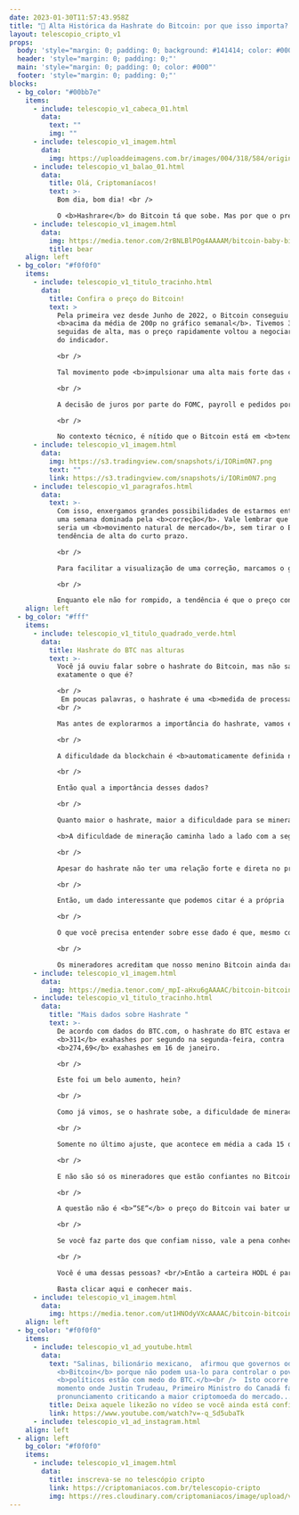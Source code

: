```yaml
---
date: 2023-01-30T11:57:43.958Z
title: "🚀 Alta Histórica da Hashrate do Bitcoin: por que isso importa? 🧑‍🚀"
layout: telescopio_cripto_v1
props:
  body: 'style="margin: 0; padding: 0; background: #141414; color: #000"'
  header: 'style="margin: 0; padding: 0;"'
  main: 'style="margin: 0; padding: 0; color: #000"'
  footer: 'style="margin: 0; padding: 0;"'
blocks:
  - bg_color: "#00bb7e"
    items:
      - include: telescopio_v1_cabeca_01.html
        data:
          text: ""
          img: ""
      - include: telescopio_v1_imagem.html
        data:
          img: https://uploaddeimagens.com.br/images/004/318/584/original/HODL_Newsletter_Botao.png?1675083329
      - include: telescopio_v1_balao_01.html
        data:
          title: Olá, Criptomaníacos!
          text: >-
            Bom dia, bom dia! <br />

            O <b>Hashrare</b> do Bitcoin tá que sobe. Mas por que o preço não acompanha a alta histórica? <br/>Esse mistério será desvendado no nosso 🔭…
      - include: telescopio_v1_imagem.html
        data:
          img: https://media.tenor.com/2rBNLBlPOg4AAAAM/bitcoin-baby-bitcoin.gif
          title: bear
    align: left
  - bg_color: "#f0f0f0"
    items:
      - include: telescopio_v1_titulo_tracinho.html
        data:
          title: Confira o preço do Bitcoin!
          text: >
            Pela primeira vez desde Junho de 2022, o Bitcoin conseguiu fechar
            <b>acima da média de 200p no gráfico semanal</b>. Tivemos 3 semanas
            seguidas de alta, mas o preço rapidamente voltou a negociar abaixo
            do indicador.

            <br />

            Tal movimento pode <b>impulsionar uma alta mais forte das cotações</b>, porém, não podemos esquecer que a semana está iniciando cheia de <b>dados econômicos relevantes e decisão de juros americana</b>, logo no dia 01/02, quarta-feira.

            <br />

            A decisão de juros por parte do FOMC, payroll e pedidos por seguros desemprego tendem a trazer <b>volatilidade</b> para o mercado, sendo que se qualquer um desses dados vierem com um contexto negativo para a renda variável e ativos de risco, isso pode ser o catalisador de uma correção já iminente para o mercado.

            <br />

            No contexto técnico, é nítido que o Bitcoin está em <b>tendência de alta</b> no curto prazo (porém, dentro de uma tendência de baixa no médio e longo prazo). <br />Sendo assim, uma correção da tendência de alta poderia acontecer, levando a uma nova formação de fundo ascendente na direção dos suportes marcados no gráfico em amarelo.
      - include: telescopio_v1_imagem.html
        data:
          img: https://s3.tradingview.com/snapshots/i/IORim0N7.png
          text: ""
          link: https://s3.tradingview.com/snapshots/i/IORim0N7.png
      - include: telescopio_v1_paragrafos.html
        data:
          text: >-
            Com isso, enxergamos grandes possibilidades de estarmos entrando em
            uma semana dominada pela <b>correção</b>. Vale lembrar que esse
            seria um <b>movimento natural de mercado</b>, sem tirar o Bitcoin da
            tendência de alta do curto prazo.

            <br />

            Para facilitar a visualização de uma correção, marcamos o gráfico com uma linha rosa <b>($22.700)</b>, um nível de gatilho para uma correção do Bitcoin. 

            <br />

            Enquanto ele não for rompido, a tendência é que o preço continue subindo, mesmo que de forma eufórica, podendo buscar os próximos objetivos sinalizados no gráfico com linhas brancas <b>($25.200 e $27.800)</b>.
    align: left
  - bg_color: "#fff"
    items:
      - include: telescopio_v1_titulo_quadrado_verde.html
        data:
          title: Hashrate do BTC nas alturas
          text: >-
            Você já ouviu falar sobre o hashrate do Bitcoin, mas não sabe
            exatamente o que é?

            <br />
             Em poucas palavras, o hashrate é uma <b>medida de processamento da rede</b>. A importância dele para a Bitcoin é enorme!
            <br />

            Mas antes de explorarmos a importância do hashrate, vamos entender como ele e a dificuldade de mineração funcionam. 

            <br />

            A dificuldade da blockchain é <b>automaticamente definida no código do Bitcoin com base na atividade de mineração na rede</b>. Então não importa: sejam muitos ou poucos mineradores na rede, ela sempre vai se ajustar para manter o tempo de criação de um novo bloco em <b>10 minutos</b>.

            <br />

            Então qual a importância desses dados?

            <br />

            Quanto maior o hashrate, maior a dificuldade para se minerar.

            <b>A dificuldade de mineração caminha lado a lado com a segurança</b>, pois quanto maior ela for, um ataque precisa ser mais intenso para a invasão da rede. Além do mais, isso significa consistência nos tempos de bloco e uma mineração mais confiável. 

            <br />

            Apesar do hashrate não ter uma relação forte e direta no preço do Bitcoin, temos que ter em mente que os mineradores somente se interessam pela atividade no longo prazo se ela for <b>lucrativa</b>, certo? 

            <br />

            Então, um dado interessante que podemos citar é a própria  taxa de lucratividade da mineração de Bitcoin. Ela está em cerca de <b>US$ 0,074</b> por terahash por segundo. Para compararmos, a um ano atrás ela era de <b>US$ 0,185</b>. 

            <br />

            O que você precisa entender sobre esse dado é que, mesmo com a lucratividade mais baixa, tem muita empresa grande querendo entrar no ramo de mineração e fazendo aportes nisso. E uma das razões é que <b>confiam que no longo prazo os preços estarão mais atrativos</b>. 

            <br />

            Os mineradores acreditam que nosso menino Bitcoin ainda dará muitas alegrias para os que acreditarem nele.
      - include: telescopio_v1_imagem.html
        data:
          img: https://media.tenor.com/_mpI-aHxu6gAAAAC/bitcoin-bitcoin-coaster.gif
      - include: telescopio_v1_titulo_tracinho.html
        data:
          title: "Mais dados sobre Hashrate "
          text: >-
            De acordo com dados do BTC.com, o hashrate do BTC estava em cerca de
            <b>311</b> exahashes por segundo na segunda-feira, contra
            <b>274,69</b> exahashes em 16 de janeiro. 

            <br />

            Este foi um belo aumento, hein?

            <br />

            Como já vimos, se o hashrate sobe, a dificuldade de mineração sobe para manter a criação de blocos em 10 minutos. Assim, a leitura mais recente da dificuldade de mineração do Bitcoin foi quase <b>48% maior</b> do que em 21 de janeiro do ano passado.

            <br />

            Somente no último ajuste, que acontece em média a cada 15 dias, houve um aumento de <b>10,26%</b>. 

            <br />

            E não são só os mineradores que estão confiantes no Bitcoin. <br />Aqui na Criptomaníacos sabemos que veremos muitas <b>altas históricas</b> pela frente. <b>E não estamos falando só de Hashrate, mas do preço também.</b>

            <br />

            A questão não é <b>“SE“</b> o preço do Bitcoin vai bater uma nova alta, mas sim <b>“QUANDO”.</b> 

            <br />

            Se você faz parte dos que confiam nisso, vale a pena conhecer a <b>HODL, a carteira do Guilherme, que é focada naqueles que querem conquistar seu primeiro Bitcoin.</b>

            <br />

            Você é uma dessas pessoas? <br/>Então a carteira HODL é para você! <br />

            Basta clicar aqui e conhecer mais.
      - include: telescopio_v1_imagem.html
        data:
          img: https://media.tenor.com/ut1HNOdyVXcAAAAC/bitcoin-bitcoin-rocket.gif
    align: left
  - bg_color: "#f0f0f0"
    items:
      - include: telescopio_v1_ad_youtube.html
        data:
          text: "Salinas, bilionário mexicano,  afirmou que governos odeiam o
            <b>Bitcoin</b> porque não podem usa-lo para controlar o povo e que
            <b>políticos estão com medo do BTC.</b><br />  Isto ocorre no
            momento onde Justin Trudeau, Primeiro Ministro do Canadá faz
            pronunciamento criticando a maior criptomoeda do mercado... "
          title: Deixa aquele likezão no vídeo se você ainda está confiante no BTC!
          link: https://www.youtube.com/watch?v=-q_Sd5ubaTk
      - include: telescopio_v1_ad_instagram.html
    align: left
  - align: left
    bg_color: "#f0f0f0"
    items:
      - include: telescopio_v1_imagem.html
        data:
          title: inscreva-se no telescópio cripto
          link: https://criptomaniacos.com.br/telescopio-cripto
          img: https://res.cloudinary.com/criptomaniacos/image/upload/v1662133224/telescopio/inscreva-se-telescopio.png
---
```

